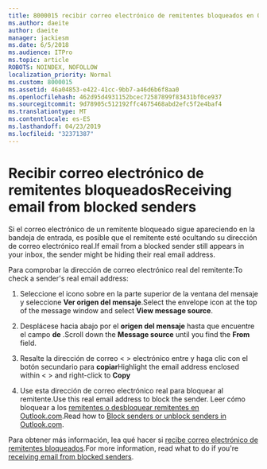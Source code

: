 ```yaml
---
title: 8000015 recibir correo electrónico de remitentes bloqueados en Outlook.com
ms.author: daeite
author: daeite
manager: jackiesm
ms.date: 6/5/2018
ms.audience: ITPro
ms.topic: article
ROBOTS: NOINDEX, NOFOLLOW
localization_priority: Normal
ms.custom: 8000015
ms.assetid: 46a04853-e422-41cc-9bb7-a46d6b6f8aa0
ms.openlocfilehash: 462d95d4931152bcec72587899f83431bf0ce937
ms.sourcegitcommit: 9d78905c512192ffc4675468abd2efc5f2e4baf4
ms.translationtype: MT
ms.contentlocale: es-ES
ms.lasthandoff: 04/23/2019
ms.locfileid: "32371387"
---
```

# <a name="receiving-email-from-blocked-senders"></a><span data-ttu-id="6bec9-102">Recibir correo electrónico de remitentes bloqueados</span><span class="sxs-lookup"><span data-stu-id="6bec9-102">Receiving email from blocked senders</span></span>

<span data-ttu-id="6bec9-103">Si el correo electrónico de un remitente bloqueado sigue apareciendo en la bandeja de entrada, es posible que el remitente esté ocultando su dirección de correo electrónico real.</span><span class="sxs-lookup"><span data-stu-id="6bec9-103">If email from a blocked sender still appears in your inbox, the sender might be hiding their real email address.</span></span>
  
<span data-ttu-id="6bec9-104">Para comprobar la dirección de correo electrónico real del remitente:</span><span class="sxs-lookup"><span data-stu-id="6bec9-104">To check a sender's real email address:</span></span>
  
1. <span data-ttu-id="6bec9-105">Seleccione el icono sobre en la parte superior de la ventana del mensaje y seleccione **Ver origen del mensaje**.</span><span class="sxs-lookup"><span data-stu-id="6bec9-105">Select the envelope icon at the top of the message window and select **View message source**.</span></span>
    
2. <span data-ttu-id="6bec9-106">Desplácese hacia abajo por el **origen del mensaje** hasta que encuentre el campo **de** .</span><span class="sxs-lookup"><span data-stu-id="6bec9-106">Scroll down the **Message source** until you find the **From** field.</span></span> 
    
3. <span data-ttu-id="6bec9-107">Resalte la dirección de correo \< \> electrónico entre y haga clic con el botón secundario para **copiar**</span><span class="sxs-lookup"><span data-stu-id="6bec9-107">Highlight the email address enclosed within \< \> and right-click to **Copy**</span></span>
    
4. <span data-ttu-id="6bec9-108">Use esta dirección de correo electrónico real para bloquear al remitente.</span><span class="sxs-lookup"><span data-stu-id="6bec9-108">Use this real email address to block the sender.</span></span> <span data-ttu-id="6bec9-109">Leer cómo bloquear a los [remitentes o desbloquear remitentes en Outlook.com](https://support.office.com/article/afba1c94-77bb-4f50-8b85-057cf52f4d5e.aspx).</span><span class="sxs-lookup"><span data-stu-id="6bec9-109">Read how to [Block senders or unblock senders in Outlook.com](https://support.office.com/article/afba1c94-77bb-4f50-8b85-057cf52f4d5e.aspx).</span></span>
    
<span data-ttu-id="6bec9-110">Para obtener más información, lea qué hacer si [recibe correo electrónico de remitentes bloqueados](https://go.microsoft.com/fwlink/p/?linkid=2002011&amp;clcid=0x409).</span><span class="sxs-lookup"><span data-stu-id="6bec9-110">For more information, read what to do if you're [receiving email from blocked senders](https://go.microsoft.com/fwlink/p/?linkid=2002011&amp;clcid=0x409).</span></span>
  

